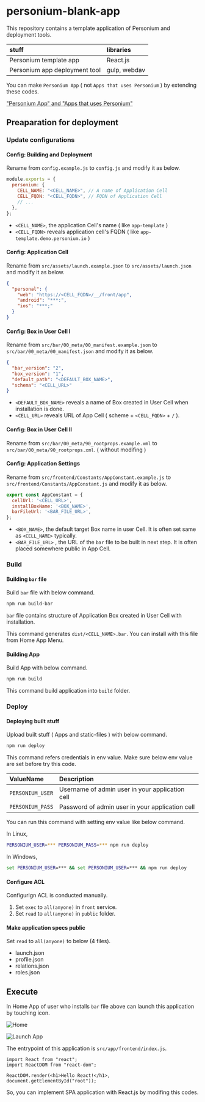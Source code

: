 # personium-blank-app

This repository contains a template application of Personium and deployment tools.

| stuff                         | libraries    |
| :---------------------------- | :----------- |
| Personium template app        | React.js     |
| Personium app deployment tool | gulp, webdav |

You can make `Personium App` ( not `Apps that uses Personium` ) by extending these codes.

["Personium App" and "Apps that uses Personium"](https://personium.io/docs/en/app-developer/)

## Preaparation for deployment

### Update configurations

#### Config: Building and Deployment

Rename from `config.example.js` to `config.js` and modify it as below.

```js
module.exports = {
  personium: {
    CELL_NAME: "<CELL_NAME>", // A name of Application Cell
    CELL_FQDN: "<CELL_FQDN>", // FQDN of Application Cell
    // ...
  },
};
```

- `<CELL_NAME>`, the application Cell's name ( like `app-template` )
- `<CELL_FQDN>` reveals application cell's FQDN ( like `app-template.demo.personium.io` )

#### Config: Application Cell

Rename from `src/assets/launch.example.json` to `src/assets/launch.json` and modify it as below.

```json
{
  "personal": {
    "web": "https://<CELL_FQDN>/__/front/app",
    "android": "***:",
    "ios": "***;"
  }
}
```

#### Config: Box in User Cell I

Rename from `src/bar/00_meta/00_manifest.example.json` to `src/bar/00_meta/00_manifest.json` and modify it as below.

```json
{
  "bar_version": "2",
  "box_version": "1",
  "default_path": "<DEFAULT_BOX_NAME>",
  "schema": "<CELL_URL>"
}
```

- `<DEFAULT_BOX_NAME>` reveals a name of Box created in User Cell when installation is done.
- `<CELL_URL>` reveals URL of App Cell ( scheme + `<CELL_FQDN>` + `/` ).

#### Config: Box in User Cell II

Rename from `src/bar/00_meta/90_rootprops.example.xml` to `src/bar/00_meta/90_rootprops.xml`. ( without modifing )

#### Config: Application Settings

Rename from `src/frontend/Constants/AppConstant.example.js` to `src/frontend/Constants/AppConstant.js` and modify it as below.

```js
export const AppConstant = {
  cellUrl: '<CELL_URL>',
  installBoxName: '<BOX_NAME>',
  barFileUrl: '<BAR_FILE_URL>',
};
```

- `<BOX_NAME>`, the default target Box name in user Cell. It is often set same as `<CELL_NAME>` typically.
- `<BAR_FILE_URL>` , the URL of the `bar` file to be built in next step. It is often placed somewhere public in App Cell.

### Build

#### Building `bar` file

Build `bar` file with below command.

```bash
npm run build-bar
```

`bar` file contains structure of Application Box created in User Cell with installation.

This command generates `dist/<CELL_NAME>.bar`. You can install with this file from Home App Menu.

#### Building App

Build App with below command.

```bash
npm run build
```

This command build application into `build` folder.

### Deploy

#### Deploying built stuff

Upload built stuff ( Apps and static-files ) with below command.

```bash
npm run deploy
```

This command refers credentials in env value. Make sure below env value are set before try this code.

| ValueName        | Description                                     |
| :--------------- | :---------------------------------------------- |
| `PERSONIUM_USER` | Username of admin user in your application cell |
| `PERSONIUM_PASS` | Password of admin user in your application cell |

You can run this command with setting env value like below command.

In Linux,

```bash
PERSONIUM_USER=*** PERSONIUM_PASS=*** npm run deploy
```

In Windows,

```cmd
set PERSONIUM_USER=*** && set PERSONIUM_USER=*** && npm run deploy
```

#### Configure ACL

Configurign ACL is conducted manually.

1. Set `exec` to `all(anyone)` in `front` service.
1. Set `read` to `all(anyone)` in `public` folder.

#### Make application specs public

Set `read` to `all(anyone)` to below (4 files).

- launch.json
- profile.json
- relations.json
- roles.json

## Execute

In Home App of user who installs `bar` file above can launch this application by touching icon.

![Home](docs/launch_app/001.png)

![Launch App](docs/launch_app/002.png)

The entrypoint of this application is `src/app/frontend/index.js`.

```es6
import React from "react";
import ReactDOM from "react-dom";

ReactDOM.render(<h1>Hello React!</h1>, document.getElementById("root"));
```

So, you can implement SPA application with React.js by modifing this codes.
